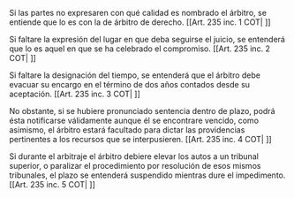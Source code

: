 Si las partes no expresaren con qué calidad es nombrado el árbitro, se entiende que lo es con la de árbitro de derecho. [[Art. 235 inc. 1 COT| ]]

Si faltare la expresión del lugar en que deba seguirse el juicio, se entenderá que lo es aquel en que se ha celebrado el compromiso. [[Art. 235 inc. 2 COT| ]]

Si faltare la designación del tiempo, se entenderá que el árbitro debe evacuar su encargo en el término de dos años contados desde su aceptación. [[Art. 235 inc. 3 COT| ]]

No obstante, si se hubiere pronunciado sentencia dentro de plazo, podrá ésta notificarse válidamente aunque él se encontrare vencido, como asimismo, el árbitro estará facultado para dictar las providencias pertinentes a los recursos que se interpusieren. [[Art. 235 inc. 4 COT| ]]

Si durante el arbitraje el árbitro debiere elevar los autos a un tribunal superior, o paralizar el procedimiento por resolución de esos mismos tribunales, el plazo se entenderá suspendido mientras dure el impedimento. [[Art. 235 inc. 5 COT| ]]